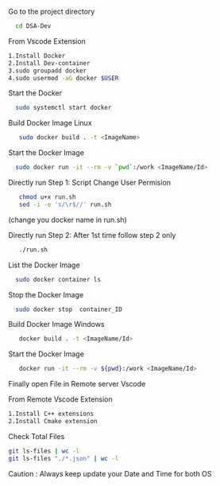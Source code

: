 Go to the project directory

```bash
  cd DSA-Dev
```

From Vscode Extension
 ```bash
 1.Install Docker
 2.Install Dev-container
 3.sudo groupadd docker
 4.sudo usermod -aG docker $USER
 ```

Start the Docker

```bash
  sudo systemctl start docker
```

Build Docker Image Linux

```bash
   sudo docker build . -t <ImageName>
```

Start the Docker Image

```bash
  sudo docker run -it --rm -v `pwd`:/work <ImageName/Id>
```
Directly run Step 1: Script Change User Permision

```bash
   chmod u+x run.sh
   sed -i -e 's/\r$//' run.sh
```
(change you docker name in run.sh)

Directly run Step 2: After 1st time follow step 2 only

```bash
   ./run.sh
```

List the Docker Image

```bash
  sudo docker container ls
```

Stop the Docker Image

```bash
  sudo docker stop  container_ID
```


Build Docker Image Windows

```bash
   docker build . -t <ImageName/Id>
```

Start the Docker Image

```bash
   docker run -it --rm -v ${pwd}:/work <ImageName/Id>
```

Finally open File in Remote server Vscode

From Remote Vscode Extension
 ```bash
 1.Install C++ extensions
 2.Install Cmake extension
 ```

Check Total Files
 ```bash
git ls-files | wc -l
git ls-files "./*.json" | wc -l
 ```


 Caution : Always keep update your Date and Time for both OS
